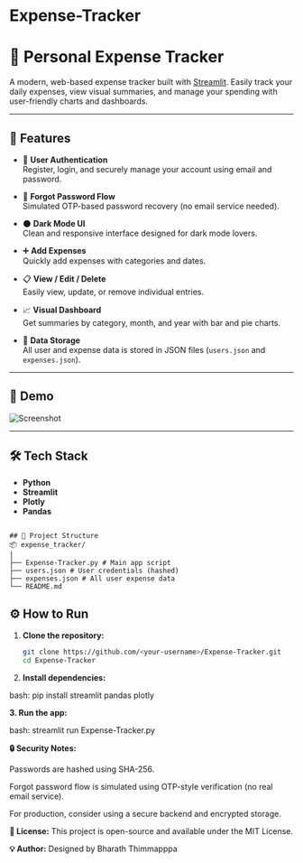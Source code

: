 # Expense-Tracker

# 💸 Personal Expense Tracker

A modern, web-based expense tracker built with [Streamlit](https://streamlit.io/). Easily track your daily expenses, view visual summaries, and manage your spending with user-friendly charts and dashboards.

---

## 🚀 Features

- 🔐 **User Authentication**  
  Register, login, and securely manage your account using email and password.

- 🔁 **Forgot Password Flow**  
  Simulated OTP-based password recovery (no email service needed).

- 🌑 **Dark Mode UI**  
  Clean and responsive interface designed for dark mode lovers.

- ➕ **Add Expenses**  
  Quickly add expenses with categories and dates.

- 📋 **View / Edit / Delete**  
  Easily view, update, or remove individual entries.

- 📈 **Visual Dashboard**  
  Get summaries by category, month, and year with bar and pie charts.

- 💾 **Data Storage**  
  All user and expense data is stored in JSON files (`users.json` and `expenses.json`).

---

## 📸 Demo

![Screenshot](assets/demo.png) <!-- Optional: Include a screenshot in your repo -->

---

## 🛠 Tech Stack

- **Python**
- **Streamlit**
- **Plotly**
- **Pandas**

```

## 📂 Project Structure
📦 expense_tracker/
│ 
├── Expense-Tracker.py # Main app script 
├── users.json # User credentials (hashed) 
├── expenses.json # All user expense data 
└── README.md

```

## ⚙️ How to Run

1. **Clone the repository:**
   ```bash
   git clone https://github.com/<your-username>/Expense-Tracker.git
   cd Expense-Tracker

2. **Install dependencies:**

bash:
pip install streamlit pandas plotly

**3. Run the app:**

bash:
streamlit run Expense-Tracker.py

**🔒 Security Notes:**

Passwords are hashed using SHA-256.

Forgot password flow is simulated using OTP-style verification (no real email service).

For production, consider using a secure backend and encrypted storage.

**📝 License:**
This project is open-source and available under the MIT License.

**💡 Author:**
Designed by Bharath Thimmapppa
